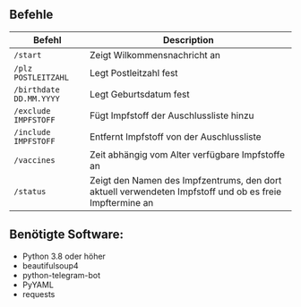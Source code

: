## Befehle

| Befehl | Description |
|----------|----------|
| ```/start``` | Zeigt Wilkommensnachricht an
| ```/plz POSTLEITZAHL``` | Legt Postleitzahl fest
| ```/birthdate DD.MM.YYYY``` | Legt Geburtsdatum fest
| ```/exclude IMPFSTOFF``` | Fügt Impfstoff der Auschlussliste hinzu
| ```/include IMPFSTOFF``` | Entfernt Impfstoff von der Auschlussliste
| ```/vaccines``` | Zeit abhängig vom Alter verfügbare Impfstoffe an
| ```/status``` | Zeigt den Namen des Impfzentrums, den dort aktuell verwendeten Impfstoff und ob es freie Impftermine an

## Benötigte Software:
* Python 3.8 oder höher
* beautifulsoup4
* python-telegram-bot
* PyYAML
* requests

